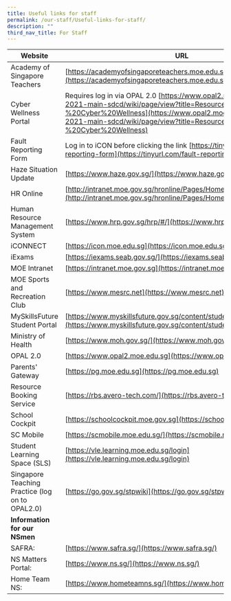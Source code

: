 ```yaml
---
title: Useful links for staff
permalink: /our-staff/Useful-links-for-staff/
description: ""
third_nav_title: For Staff
---
```

| Website                                                   | URL                                                                                     |
|----------------------------------------------------------------|--------------------------------------------------------------------------------------------------------------------|
| Academy of Singapore Teachers                                  | [https://academyofsingaporeteachers.moe.edu.sg/](https://academyofsingaporeteachers.moe.edu.sg/)                                                                  |
| Cyber Wellness Portal                                          | Requires log in via OPAL 2.0 [https://www.opal2.moe.edu.sg/csl/s/cce-2021-main-sdcd/wiki/page/view?title=Resources%20-%20Cyber%20Wellness](https://www.opal2.moe.edu.sg/csl/s/cce-2021-main-sdcd/wiki/page/view?title=Resources%20-%20Cyber%20Wellness)                                            | 
Fault Reporting Form | Log in to iCON before clicking the link [https://tinyurl.com/fault-reporting-form](https://tinyurl.com/fault-reporting-form)                                                                           |
| Haze Situation Update                                          | [https://www.haze.gov.sg/](https://www.haze.gov.sg/)                                                                                           |
| HR Online                                                      | [http://intranet.moe.gov.sg/hronline/Pages/Home.aspx](http://intranet.moe.gov.sg/hronline/Pages/Home.aspx)                                                                |
| Human Resource Management System                               | [https://www.hrp.gov.sg/hrp/#/](https://www.hrp.gov.sg/hrp/#/)                                                                                            |
| iCONNECT                                                       | [https://icon.moe.edu.sg](https://icon.moe.edu.sg)                                                                                      |
| iExams                                                         | [https://iexams.seab.gov.sg/](https://iexams.seab.gov.sg/)                                                                              |
| MOE Intranet                                                   | [https://intranet.moe.gov.sg](https://intranet.moe.gov.sg)                                                                                       |
| MOE Sports and Recreation Club                                 | [https://www.mesrc.net](https://www.mesrc.net)                                                                                              |
| MySkillsFuture Student Portal                                  | [https://www.myskillsfuture.gov.sg/content/student/en/secondary.html](https://www.myskillsfuture.gov.sg/content/student/en/secondary.html)                                                                            |
| Ministry of Health                                             | [https://www.moh.gov.sg/](https://www.moh.gov.sg/)                                                                                            |
| OPAL 2.0                                                       | [https://www.opal2.moe.edu.sg](https://www.opal2.moe.edu.sg)                                                                                             |
| Parents' Gateway                                               | [https://pg.moe.edu.sg](https://pg.moe.edu.sg)                                                                                              |
| Resource Booking Service                                               | [https://rbs.avero-tech.com/](https://rbs.avero-tech.com/)                                                                                              |
| School Cockpit                                                 | [https://schoolcockpit.moe.gov.sg](https://schoolcockpit.moe.gov.sg)                                                                                   |
| SC Mobile                                                      | [https://scmobile.moe.edu.sg/](https://scmobile.moe.edu.sg/)                                                                                       |
| Student Learning Space (SLS)                                   | [https://vle.learning.moe.edu.sg/login](https://vle.learning.moe.edu.sg/login)                                                                              |
| Singapore Teaching Practice (log on to OPAL2.0)                | [https://go.gov.sg/stpwiki](https://go.gov.sg/stpwiki)                                                                                          |                                                                                       |
| **Information for our NSmen**                                      | 
SAFRA: | [https://www.safra.sg/](https://www.safra.sg/)  
NS Matters Portal: | [https://www.ns.sg/](https://www.ns.sg/) 
Home Team NS: | [https://www.hometeamns.sg/](https://www.hometeamns.sg/)   |